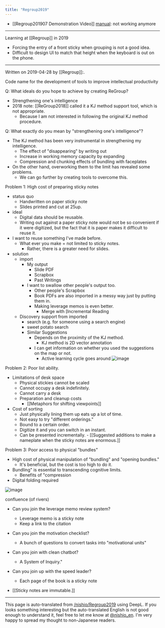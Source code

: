 ```yaml
---
title: "Regroup2019"
---
```


- [[Regroup201907 Demonstration Video]]
[manual](http://nishio-s3.s3-website-us-west-2.amazonaws.com/#/manual): not working anymore

---

Learning at [[Regroup]] in 2019
- Forcing the entry of a front sticky when grouping is not a good idea.
- Difficult to design UI to match that height when the keyboard is out on the phone.

---

Written on 2019-04-28 by [[Regroup]]:.

Code name for the development of tools to improve intellectual productivity

Q: What ideals do you hope to achieve by creating ReGroup?
- Strengthening one's intelligence
- 2018 note: [[ReGroup2018]] called it a KJ method support tool, which is not appropriate.
    - Because I am not interested in following the original KJ method procedure.

Q: What exactly do you mean by "strengthening one's intelligence"?
- The KJ method has been very instrumental in strengthening my intelligence.
    - The effect of "disappearing" by writing out
    - Increase in working memory capacity by expanding
    - Compression and chunking effects of bundling with faceplates
- On the other hand, overworking them to the limit has revealed some problems.
    - We can go further by creating tools to overcome this.

Problem 1: High cost of preparing sticky notes
- status quo
    - Handwritten on paper sticky note
    - Slides printed and cut at 25up.
- ideal
    - Digital data should be reusable.
    - Writing out against a paper sticky note would not be so convenient if it were digitized, but the fact that it is paper makes it difficult to reuse it.
- I want to reuse something I've made before.
    - What ever you make = not limited to sticky notes.
        - Rather, there is a greater need for slides.
- solution
    - import
        - My output
            - Slide PDF
            - Scrapbox
            - Past Writings
        - I want to swallow other people's output too.
            - Other people's Scrapbox
            - Book PDFs are also imported in a messy way just by putting them in.
            - Making leverage memos is even better.
                - Merge with [Incremental Reading
    - Discovery support from imported
        - search (e.g. for someone using a search engine)
        - sweet potato search
        - Similar Suggestions
            - Depends on the proximity of the KJ method.
                - KJ method is 2D vector annotation
            - I can get information on whether you used the suggestions on the map or not.
                - Active learning cycle goes around
![image](https://gyazo.com/f08a9118d164918719868f19db422e08/thumb/1000)

Problem 2: Poor list ability.
- Limitations of desk space
    - Physical stickies cannot be scaled
    - Cannot occupy a desk indefinitely.
    - Cannot carry a desk
    - Preparation and cleanup costs
        - [[Metaphors for shifting viewpoints]]
- Cost of sorting
    - Just physically lining them up eats up a lot of time.
    - Not easy to try "different orderings."
    - Bound to a certain order.
    - Digitize it and you can switch in an instant.
    - Can be presented incrementally.
            - [[Suggested additions to make a nameplate when the sticky notes are enormous.]]

Problem 3: Poor access to physical "bundles"
- High cost of physical manipulation of "bundling" and "opening bundles."
    - It's beneficial, but the cost is too high to do it.
- Bundling" is essential to transcending cognitive limits.
    - Benefits of "compression
- Digital folding required

![image](https://gyazo.com/f850c750fc72a07edfa85dccd7ec4dc4/thumb/1000)


confluence (of rivers)
- Can you join the leverage memo review system?
    - Leverage memo is a sticky note
    - Keep a link to the citation
- Can you join the motivation checklist?
    - A bunch of questions to convert tasks into "motivational units"
- Can you join with clean chatbot?
    - A System of Inquiry."
- Can you join up with the speed leader?
    - Each page of the book is a sticky note

- [[Sticky notes are immutable.]]

---
This page is auto-translated from [/nishio/Regroup2019](https://scrapbox.io/nishio/Regroup2019) using DeepL. If you looks something interesting but the auto-translated English is not good enough to understand it, feel free to let me know at [@nishio_en](https://twitter.com/nishio_en). I'm very happy to spread my thought to non-Japanese readers.